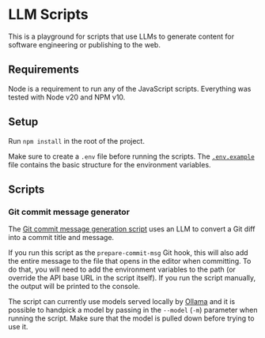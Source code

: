 # LLM Scripts

This is a playground for scripts that use LLMs to generate content for software engineering or publishing to the web. 

## Requirements

Node is a requirement to run any of the JavaScript scripts.
Everything was tested with Node v20 and NPM v10.

## Setup

Run `npm install` in the root of the project.

Make sure to create a `.env` file before running the scripts.
The [`.env.example`](./.env.example) file contains the basic structure for the environment variables.

## Scripts

### Git commit message generator

The [Git commit message generation script](./src/gitCommitMessage.js) uses an LLM to convert a Git diff into a commit title and message.

If you run this script as the `prepare-commit-msg` Git hook, this will also add the entire message to the file that opens in the editor when committing.
To do that, you will need to add the environment variables to the path (or override the API base URL in the script itself).
If you run the script manually, the output will be printed to the console.

The script can currently use models served locally by [Ollama](https://github.com/ollama/ollama) and
it is possible to handpick a model by passing in the `--model` (`-m`) parameter when running the script.
Make sure that the model is pulled down before trying to use it.

